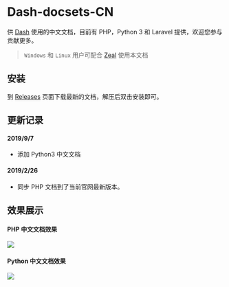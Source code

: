 # Dash-docsets-CN

供 [Dash](https://kapeli.com/dash) 使用的中文文档，目前有 PHP，Python 3 和 Laravel 提供，欢迎您参与贡献更多。

>`Windows` 和 `Linux` 用户可配合 [Zeal](http://zealdocs.org/) 使用本文档

## 安装

到 [Releases](https://github.com/NauxLiu/Dash-docsets-CN/releases) 页面下载最新的文档，解压后双击安装即可。

## 更新记录

#### 2019/9/7
  * 添加 Python3 中文文档
#### 2019/2/26
  * 同步 PHP 文档到了当前官网最新版本。

## 效果展示

#### PHP 中文文档效果
![](screenshot/php.png)

#### Python 中文文档效果
![](screenshot/python3.png)
